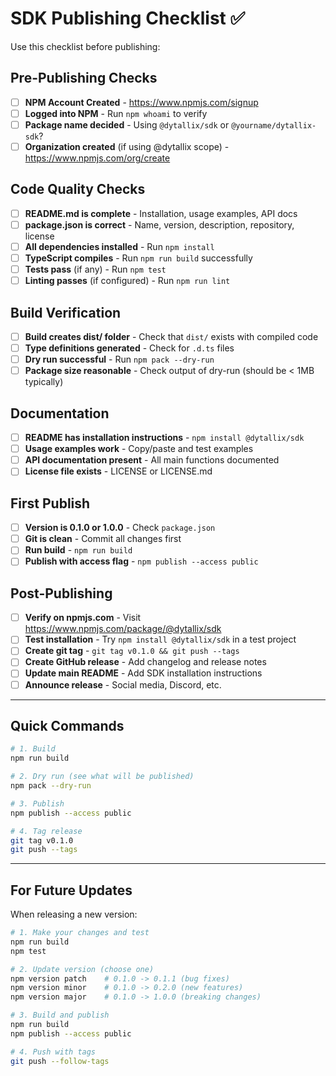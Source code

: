 # SDK Publishing Checklist ✅

Use this checklist before publishing:

## Pre-Publishing Checks

- [ ] **NPM Account Created** - https://www.npmjs.com/signup
- [ ] **Logged into NPM** - Run `npm whoami` to verify
- [ ] **Package name decided** - Using `@dytallix/sdk` or `@yourname/dytallix-sdk`?
- [ ] **Organization created** (if using @dytallix scope) - https://www.npmjs.com/org/create

## Code Quality Checks

- [ ] **README.md is complete** - Installation, usage examples, API docs
- [ ] **package.json is correct** - Name, version, description, repository, license
- [ ] **All dependencies installed** - Run `npm install`
- [ ] **TypeScript compiles** - Run `npm run build` successfully
- [ ] **Tests pass** (if any) - Run `npm test`
- [ ] **Linting passes** (if configured) - Run `npm run lint`

## Build Verification

- [ ] **Build creates dist/ folder** - Check that `dist/` exists with compiled code
- [ ] **Type definitions generated** - Check for `.d.ts` files
- [ ] **Dry run successful** - Run `npm pack --dry-run`
- [ ] **Package size reasonable** - Check output of dry-run (should be < 1MB typically)

## Documentation

- [ ] **README has installation instructions** - `npm install @dytallix/sdk`
- [ ] **Usage examples work** - Copy/paste and test examples
- [ ] **API documentation present** - All main functions documented
- [ ] **License file exists** - LICENSE or LICENSE.md

## First Publish

- [ ] **Version is 0.1.0 or 1.0.0** - Check `package.json`
- [ ] **Git is clean** - Commit all changes first
- [ ] **Run build** - `npm run build`
- [ ] **Publish with access flag** - `npm publish --access public`

## Post-Publishing

- [ ] **Verify on npmjs.com** - Visit https://www.npmjs.com/package/@dytallix/sdk
- [ ] **Test installation** - Try `npm install @dytallix/sdk` in a test project
- [ ] **Create git tag** - `git tag v0.1.0 && git push --tags`
- [ ] **Create GitHub release** - Add changelog and release notes
- [ ] **Update main README** - Add SDK installation instructions
- [ ] **Announce release** - Social media, Discord, etc.

---

## Quick Commands

```bash
# 1. Build
npm run build

# 2. Dry run (see what will be published)
npm pack --dry-run

# 3. Publish
npm publish --access public

# 4. Tag release
git tag v0.1.0
git push --tags
```

---

## For Future Updates

When releasing a new version:

```bash
# 1. Make your changes and test
npm run build
npm test

# 2. Update version (choose one)
npm version patch    # 0.1.0 -> 0.1.1 (bug fixes)
npm version minor    # 0.1.0 -> 0.2.0 (new features)
npm version major    # 0.1.0 -> 1.0.0 (breaking changes)

# 3. Build and publish
npm run build
npm publish --access public

# 4. Push with tags
git push --follow-tags
```
